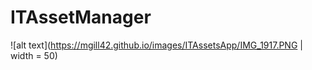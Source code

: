 # ITAssetManager

![alt text](https://mgill42.github.io/images/ITAssetsApp/IMG_1917.PNG | width = 50)
